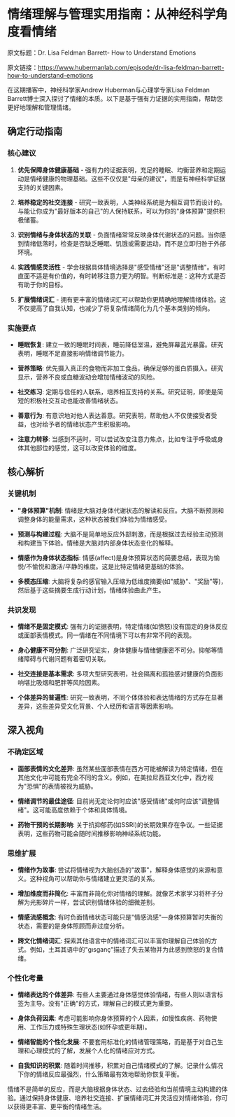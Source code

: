 # 情绪理解与管理实用指南：从神经科学角度看情绪

原文标题：Dr. Lisa Feldman Barrett- How to Understand Emotions

原文链接：https://www.hubermanlab.com/episode/dr-lisa-feldman-barrett-how-to-understand-emotions

<YouTube videoId="FeRgqJVALMQ" />

在这期播客中，神经科学家Andrew Huberman与心理学专家Lisa Feldman Barrett博士深入探讨了情绪的本质。以下是基于强有力证据的实用指南，帮助您更好地理解和管理情绪。

## 确定行动指南

### 核心建议

1. **优先保障身体健康基础** - 强有力的证据表明，充足的睡眠、均衡营养和定期运动是情绪健康的物理基础。这些不仅仅是"母亲的建议"，而是有神经科学证据支持的关键因素。

2. **培养稳定的社交连接** - 研究一致表明，人类神经系统是为相互调节而设计的。与能让你成为"最好版本的自己"的人保持联系，可以为你的"身体预算"提供积极储蓄。

3. **识别情绪与身体状态的关联** - 负面情绪常常反映身体代谢状态的问题。当你感到情绪低落时，检查是否缺乏睡眠、饥饿或需要运动，而不是立即归咎于外部环境。

4. **实践情感灵活性** - 学会根据具体情境选择是"感受情绪"还是"调整情绪"。有时直面不适是有价值的，有时转移注意力更为明智。判断标准是：这种方式是否有助于你的目标。

5. **扩展情绪词汇** - 拥有更丰富的情绪词汇可以帮助你更精确地理解情绪体验。这不仅提高了自我认知，也减少了将复杂情绪简化为几个基本类别的倾向。

### 实施要点

- **睡眠恢复**: 建立一致的睡眠时间表，睡前降低室温，避免屏幕蓝光暴露。研究表明，睡眠不足直接影响情绪调节能力。

- **营养策略**: 优先摄入真正的食物而非加工食品，确保足够的蛋白质摄入。研究显示，营养不良或血糖波动会增加情绪波动的风险。

- **社交练习**: 定期与信任的人联系，培养相互支持的关系。研究证明，即使是简短的积极社交互动也能改善情绪状态。

- **善意行为**: 有意识地对他人表达善意。研究表明，帮助他人不仅使接受者受益，也对给予者的情绪状态产生积极影响。

- **注意力转移**: 当感到不适时，可以尝试改变注意力焦点，比如专注于呼吸或身体其他部位的感觉，这可以改变体验的维度。

## 核心解析

### 关键机制

- **"身体预算"机制**: 情绪是大脑对身体代谢状态的解读和反应。大脑不断预测和调整身体的能量需求，这种状态被我们体验为情绪感受。

- **预测与构建过程**: 大脑不是简单地反应外部刺激，而是根据过去经验主动预测和构建当下体验。情绪是大脑对内部身体状态变化的解释。

- **情感作为身体状态指标**: 情感(affect)是身体预算状态的简要总结，表现为愉悦/不愉悦和激活/平静的维度。这是比特定情绪更基础的体验。

- **多模态压缩**: 大脑将复杂的感官输入压缩为低维度摘要(如"威胁"、"奖励"等)，然后基于这些摘要生成行动计划，情绪体验由此产生。

### 共识发现

- **情绪不是固定模式**: 强有力的证据表明，特定情绪(如愤怒)没有固定的身体反应或面部表情模式。同一情绪在不同情境下可以有非常不同的表现。

- **身心健康不可分割**: 广泛研究证实，身体健康与情绪健康密不可分。抑郁等情绪障碍与代谢问题有着密切关联。

- **社交连接是基本需求**: 多项大型研究表明，社会隔离和孤独感对健康的负面影响堪比吸烟和肥胖等风险因素。

- **个体差异的普遍性**: 研究一致表明，不同个体体验和表达情绪的方式存在显著差异，这些差异受文化背景、个人经历和语言等因素影响。

## 深入视角

### 不确定区域

- **面部表情的文化差异**: 虽然某些面部表情在西方可能被解读为特定情绪，但在其他文化中可能有完全不同的含义。例如，在美拉尼西亚文化中，西方视为"恐惧"的表情被视为威胁。

- **情绪调节的最佳途径**: 目前尚无定论何时应该"感受情绪"或何时应该"调整情绪"。这可能高度依赖于个体和具体情境。

- **药物干预的长期影响**: 关于抗抑郁药(如SSRI)的长期效果存在争议。一些证据表明，这些药物可能会随时间推移影响神经系统功能。

### 思维扩展

- **情绪作为故事**: 尝试将情绪视为大脑创造的"故事"，解释身体感觉的来源和意义。这种视角可以帮助你与情绪建立更灵活的关系。

- **增加维度而非简化**: 丰富而非简化你对情绪的理解。就像艺术家学习将杯子分解为光影碎片一样，尝试识别情绪体验的细微差别。

- **情感流感概念**: 有时负面情绪状态可能只是"情感流感"—身体预算暂时失衡的状态，需要的是身体照顾而非过度分析。

- **跨文化情绪词汇**: 探索其他语言中的情绪词汇可以丰富你理解自己体验的方式。例如，土耳其语中的"gısganç"描述了失去某物并为此感到愤怒的复合情绪。

### 个性化考量

- **情绪表达的个体差异**: 有些人主要通过身体感觉体验情绪，有些人则以语言标签为主导。没有"正确"的方式，理解自己的模式更为重要。

- **身体负荷因素**: 考虑可能影响你身体预算的个人因素，如慢性疾病、药物使用、工作压力或特殊生理状态(如怀孕或更年期)。

- **情绪智能的个性化发展**: 不要套用标准化的情绪管理策略，而是基于对自己生理和心理模式的了解，发展个人化的情绪应对方式。

- **自我知识的积累**: 随着时间推移，积累对自己情绪模式的了解。记录什么情况下你的情绪反应最强烈，什么策略最有效地帮助你恢复平衡。

情绪不是简单的反应，而是大脑根据身体状态、过去经验和当前情境主动构建的体验。通过保持身体健康、培养社交连接、扩展情绪词汇并灵活应对情绪体验，你可以获得更丰富、更平衡的情绪生活。
